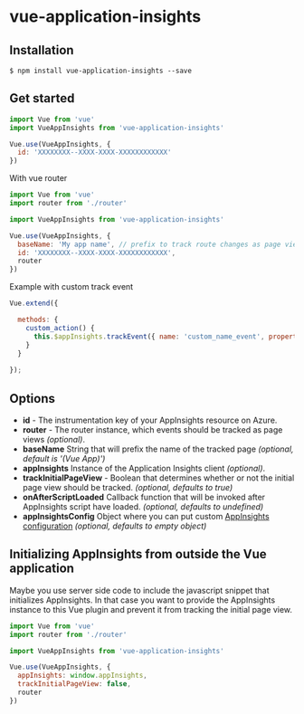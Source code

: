 # vue-application-insights


## Installation


```console
$ npm install vue-application-insights --save
```

## Get started


```js
import Vue from 'vue'
import VueAppInsights from 'vue-application-insights'

Vue.use(VueAppInsights, {
  id: 'XXXXXXXX--XXXX-XXXX-XXXXXXXXXXXX'
})
```

With vue router


```js
import Vue from 'vue'
import router from './router'

import VueAppInsights from 'vue-application-insights'

Vue.use(VueAppInsights, {
  baseName: 'My app name', // prefix to track route changes as page views with AppInsights
  id: 'XXXXXXXX--XXXX-XXXX-XXXXXXXXXXXX',
  router
})
```

Example with custom track event

```js
Vue.extend({

  methods: {
    custom_action() {
      this.$appInsights.trackEvent({ name: 'custom_name_event', properties: { property0: 'value0', property1: 'value1', property2: 'value2' } });
    }   
  }
  
});
```

## Options

- **id** - The instrumentation key of your AppInsights resource on Azure.
- **router** - The router instance, which events should be tracked as page views _(optional)_.
- **baseName** String that will prefix the name of the tracked page _(optional, default is '(Vue App)')_
- **appInsights** Instance of the Application Insights client  _(optional)_.
- **trackInitialPageView** - Boolean that determines whether or not the initial page view should be tracked. _(optional, defaults to true)_
- **onAfterScriptLoaded** Callback function that will be invoked after AppInsights script have loaded. _(optional, defaults to undefined)_
- **appInsightsConfig** Object where you can put custom [AppInsights configuration](https://github.com/microsoft/ApplicationInsights-JS#configuration) _(optional, defaults to empty object)_

## Initializing AppInsights from outside the Vue application

Maybe you use server side code to include the javascript snippet that initializes AppInsights. In that case you want to provide the AppInsights instance to this Vue plugin and prevent it from tracking the initial page view.

```js
import Vue from 'vue'
import router from './router'

import VueAppInsights from 'vue-application-insights'

Vue.use(VueAppInsights, {
  appInsights: window.appInsights,
  trackInitialPageView: false,
  router
})
```
